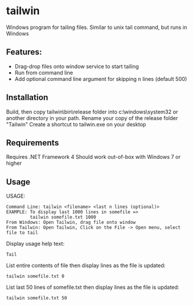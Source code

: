 # tailwin
Windows program for tailing files. Similar to unix tail command, but runs in Windows

## Features:
- Drag-drop files onto window service to start tailing
- Run from command line
- Add optional command line argument for skipping n lines (default 500)

## Installation
Build, then copy tailwin\bin\release folder into c:\windows\system32 or another directory in your path.
Rename your copy of the release folder "Tailwin" 
Create a shortcut to tailwin.exe on your desktop

## Requirements
Requires .NET Framework 4
Should work out-of-box with Windows 7 or higher 

## Usage

USAGE:
~~~
Command Line: tailwin <filename> <last n lines (optional)>
EXAMPLE: To display last 1000 lines in somefile =>
         tailwin somefile.txt 1000
From Windows: Open Tailwin, drag file onto window
From Tailwin: Open Tailwin, Click on the File -> Open menu, select file to tail
~~~

Display usage help text:
~~~
Tail
~~~

List entire contents of file then display lines as the file is updated:
~~~
tailwin somefile.txt 0
~~~

List last 50 lines of somefile.txt then display lines as the file is updated:
~~~
tailwin somefile.txt 50
~~~
